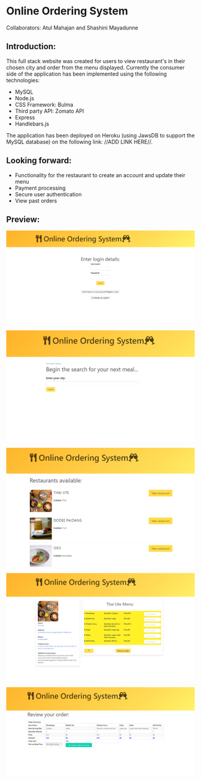# Online Ordering System

Collaborators: Atul Mahajan and Shashini Mayadunne 

## Introduction: 
This full stack website was created for users to view restaurant's in their chosen city and order from the menu displayed. 
Currently the consumer side of the application has been implemented using the following technologies: 
* MySQL
* Node.js 
* CSS Framework: Bulma 
* Third party API: Zomato API  
* Express 
* Handlebars.js

The application has been deployed on Heroku (using JawsDB to support the MySQL database) on the following link: //ADD LINK HERE//.

## Looking forward: 
* Functionality for the restaurant to create an account and update their menu
* Payment processing 
* Secure user authentication
* View past orders

## Preview: 
![login](/assets/loginPage.PNG)

![search](/assets/searchPage.PNG)

![results](/assets/resultsPage.PNG)

![restaurant](/assets/restaurantPage.PNG)

![restaurant](/assets/orderPreview.PNG)

